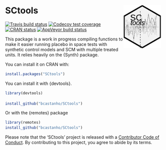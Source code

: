 
<!-- README.md is generated from README.Rmd. Please edit that file -->

# SCtools <a href='https://github.com/bcastanho/SCtools'><img src='man/figures/hexsticker.png' align="right" height="139" /></a>

<!-- badges: start -->

[![Travis build
status](https://travis-ci.org/medewitt/SCtools.svg?branch=master)](https://travis-ci.org/medewitt/SCtools)
[![Codecov test
coverage](https://codecov.io/gh/medewitt/SCtools/branch/master/graph/badge.svg)](https://codecov.io/gh/medewitt/SCtools?branch=master)
[![CRAN
status](https://www.r-pkg.org/badges/version/SCtools)](https://CRAN.R-project.org/package=SCtools)
[![AppVeyor build
status](https://ci.appveyor.com/api/projects/status/github/bcastanho/SCtools?branch=master&svg=true)](https://ci.appveyor.com/project/bcastanho/SCtools)
<!-- badges: end -->

This package is a work in progress compiling functions to make it easier
running placebo in space tests with synthetic control models and SCM
with multiple treated units. It relies heavily on the {Synth} package.

You can install it on CRAN with:

``` r
install.packages("SCtools")
```

You can install it with {devtools}.

``` r
library(devtools)

install_github("bcastanho/SCtools")
```

Or with the {remotes} package

``` r
library(remotes)
install_github("bcastanho/SCtools")
```

Please note that the ‘SCtools’ project is released with a [Contributor
Code of
Conduct](https://github.com/bcastanho/SCtools/blob/master/CODE_OF_CONDUCT.md).
By contributing to this project, you agree to abide by its terms.
